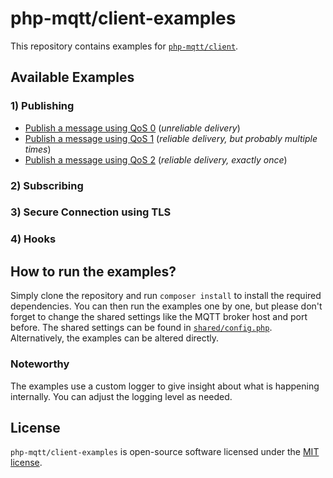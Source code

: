 # php-mqtt/client-examples

This repository contains examples for [`php-mqtt/client`](https://github.com/php-mqtt/client).

## Available Examples

### 1) Publishing

- [Publish a message using QoS 0](01_publishing/01_publish_with_qos_0/) (_unreliable delivery_)
- [Publish a message using QoS 1](01_publishing/02_publish_with_qos_1/) (_reliable delivery, but probably multiple times_)
- [Publish a message using QoS 2](01_publishing/03_publish_with_qos_2/) (_reliable delivery, exactly once_)

### 2) Subscribing

### 3) Secure Connection using TLS

### 4) Hooks

## How to run the examples?

Simply clone the repository and run `composer install` to install the required dependencies.
You can then run the examples one by one, but please don't forget to change the shared settings like the MQTT broker host and port before.
The shared settings can be found in [`shared/config.php`](shared/config.php). Alternatively, the examples can be altered directly.

### Noteworthy

The examples use a custom logger to give insight about what is happening internally. You can adjust the logging level as needed.

## License

`php-mqtt/client-examples` is open-source software licensed under the [MIT license](LICENSE.md).
